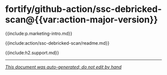 # fortify/github-action/ssc-debricked-scan@{{var:action-major-version}} 

{{include:p.marketing-intro.md}}

{{include:action/ssc-debricked-scan/readme.md}}

{{include:h2.support.md}}

---

*[This document was auto-generated; do not edit by hand](https://github.com/fortify/shared-doc-resources/blob/main/USAGE.md)*